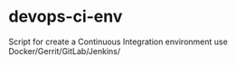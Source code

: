 # devops-ci-env
Script for create a Continuous Integration environment use Docker/Gerrit/GitLab/Jenkins/

